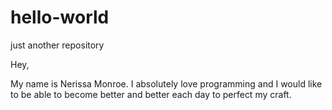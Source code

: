 # hello-world
just another repository

Hey,

My name is Nerissa Monroe.  I absolutely love programming and I would like to be able to become 
better and better each day to perfect my craft.
